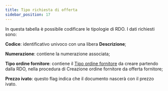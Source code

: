 ```yaml
---
title: Tipo richiesta di offerta
sidebar_position: 17
---
```


In questa tabella è possibile codificare le tipologie di RDO.
I dati richiesti sono:     

**Codice**: identificativo univoco con una libera **Descrizione**;       

**Numerazione**: contiene la numerazione associata;      

**Tipo ordine fornitore**: contiene il [Tipo ordine fornitore](/docs/configurations/tables/purchase/purchase-orders-type) da creare partendo dalla RDO, nella procedura di Creazione ordine fornitore da offerta fornitore;         

**Prezzo ivato**: questo flag indica che il documento nascerà con il prezzo ivato.    